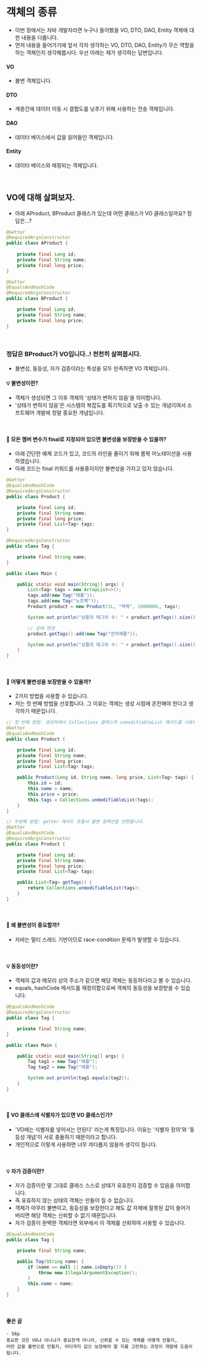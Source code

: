 # 객체의 종류

- 이번 장에서는 자바 개발자라면 누구나 들어봤을 VO, DTO, DAO, Entity 객체에 대한 내용을 다룹니다.
- 먼저 내용을 들어가기에 앞서 각자 생각하는 VO, DTO, DAO, Entity가 무슨 역할을 하는 객체인지 생각해봅시다. 우선 아래는 제가 생각하는 답변입니다.

#### VO

- 불변 객체입니다.

#### DTO

- 계층간에 데이터 이동 시 결합도를 낮추기 위해 사용하는 전송 객체입니다.

#### DAO

- 데이터 베이스에서 값을 읽어들인 객체입니다.

#### Entity

- 데이터 베이스와 매핑되는 객체입니다.

<br>

## VO에 대해 살펴보자.

- 아래 AProduct, BProduct 클래스가 있는데 어떤 클래스가 VO 클래스일까요? 정답은...?

```java
@Getter
@RequiredArgsConstructor
public class AProduct {
    
    private final Long id;
    private final String name;
    private final long price;
}

@Getter
@EqualsAndHashCode
@RequiredArgsConstructor
public class BProduct {

    private final Long id;
    private final String name;
    private final long price;
}
```

<br>

### 정답은 BProduct가 VO입니다..! 천천히 살펴봅시다.

- 불변성, 동등성, 자가 검증이라는 특성을 모두 만족하면 VO 객체입니다.

#### 💡 불변성이란?

- 객체가 생성되면 그 이후 객체의 '상태가 변하지 않음'을 의미합니다.
- '상태가 변하지 않음'은 시스템의 복잡도를 획기적으로 낮출 수 있는 개념이여서 소프트웨어 개발에 정말 중요한 개념입니다.

<br>

#### 🤔 모든 멤버 변수가 final로 지정되어 있으면 불변성을 보장받을 수 있을까?

- 아래 간단한 예제 코드가 있고, 코드의 라인을 줄이기 위해 롬복 어노테이션을 사용하였습니다.
- 아래 코드는 final 키워드를 사용중이지만 불변성을 가지고 있지 않습니다.

```java
@Getter
@EqualsAndHashCode
@RequiredArgsConstructor
public class Product {

    private final Long id;
    private final String name;
    private final long price;
    private final List<Tag> tags;
}

@RequiredArgsConstructor
public class Tag {

    private final String name;
}

public class Main {

    public static void main(String[] args) {
        List<Tag> tags = new ArrayList<>();
        tags.add(new Tag("애플"));
        tags.add(new Tag("노트북"));
        Product product = new Product(1L, "맥북", 1000000L, tags);

        System.out.println("상품의 태그의 수: " + product.getTags().size()); // 2

        // 상태 변경
        product.getTags().add(new Tag("전자제품"));

        System.out.println("상품의 태그의 수: " + product.getTags().size()); // 3
    }
}
```

<br>

#### 🧐 어떻게 불변성을 보장받을 수 있을까?

- 2가지 방법을 사용할 수 있습니다.
- 저는 첫 번째 방법을 선호합니다. 그 이유는 객체는 생성 시점에 온전해야 한다고 생각하기 때문입니다.

```java
// 첫 번째 방법: 생성자에서 Collections 클래스의 unmodifiableList 메서드를 사용하여 내부 요소를 수정할 수 없도록 합니다.
@Getter
@EqualsAndHashCode
public class Product {

    private final Long id;
    private final String name;
    private final long price;
    private final List<Tag> tags;

    public Product(Long id, String name, long price, List<Tag> tags) {
        this.id = id;
        this.name = name;
        this.price = price;
        this.tags = Collections.unmodifiableList(tags);
    }
}

// 두번째 방법: getter 메서드 호출시 불변 컬렉션을 반환합니다.
@Getter
@EqualsAndHashCode
@RequiredArgsConstructor
public class Product {

    private final Long id;
    private final String name;
    private final long price;
    private final List<Tag> tags;

    public List<Tag> getTags() {
        return Collections.unmodifiableList(tags);
    }
}
```

<br>

#### 🧐 왜 불변성이 중요할까?

- 자바는 멀티 스레드 기반이므로 race-condition 문제가 발생할 수 있습니다.

<br>

#### 💡 동등성이란?

- 객체의 값과 메모리 상의 주소가 같으면 해당 객체는 동등하다라고 볼 수 있습니다.
- equals, hashCode 메서드를 재정의함으로써 객체의 동등성을 보장받을 수 있습니다.

```java
@EqualsAndHashCode
@RequiredArgsConstructor
public class Tag {

    private final String name;
}

public class Main {

    public static void main(String[] args) {
        Tag tag1 = new Tag("애플");
        Tag tag2 = new Tag("애플");

        System.out.println(tag1.equals(tag2));
    }
}
```

<br>

#### 🧐 VO 클래스에 식별자가 있으면 VO 클래스인가?

- 'VO에는 식별자를 넣어서는 안된다' 라는게 특징입니다. 이유는 '식별자 정의'와 '동등성 개념'이 서로 충돌하기 때문이라고 합니다.
- 개인적으로 이렇게 사용하면 너무 까다롭지 않을까 생각이 듭니다.

<br>

#### 💡 자가 검증이란?

- 자가 검증이란 말 그대로 클래스 스스로 상태가 유효한지 검증할 수 있음을 의미합니다.
- 즉 유효하지 않는 상태의 객체는 만들어 질 수 없습니다.
- 객체가 아무리 불변이고, 동등성을 보장한다고 해도 값 자체에 잘못된 값이 들어가 버리면 해당 객체는 신뢰할 수 없기 때문입니다.
- 자가 검증이 완벽한 객체라면 외부에서 이 객체를 신뢰하여 사용할 수 있습니다.

```java
@EqualsAndHashCode
public class Tag {

    private final String name;

    public Tag(String name) {
        if (name == null || name.isEmpty()) {
            throw new IllegalArgumentException();
        }
        this.name = name;
    }
}
```

<br>

#### 좋은 글

```text
- 56p
중요한 것은 VO냐 아니냐가 중요한게 아니라, 신뢰할 수 있는 객체를 어떻게 만들지,
어떤 값을 불변으로 만들지, 어디까지 값으 보장해야 할 지를 고민하는 과정이 개발에 도움이 됩니다.
```






